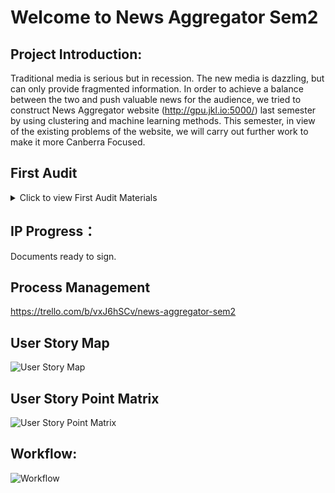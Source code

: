 # Welcome to News Aggregator Sem2
## Project Introduction:

Traditional media is serious but in recession. The new media is dazzling, but can only provide fragmented information. In order to achieve a balance between the two and push valuable news for the audience, we tried to construct News Aggregator website (http://gpu.jkl.io:5000/) last semester by using clustering and machine learning methods. This semester, in view of the existing problems of the website, we will carry out further work to make it more Canberra Focused.

## First Audit
<details>
===
  <summary> Click to view First Audit Materials</font></summary>

#### [Audit Slides](https://github.com/GeoZam/NewsAggregatorSem2/blob/master/Documents/Audit1/audit1.pdf) 

#### [Statement of Work](https://github.com/GeoZam/NewsAggregatorSem2/blob/master/Documents/Audit1/SOW_Unsigned.pdf)

#### [Requirements](https://github.com/GeoZam/NewsAggregatorSem2/blob/master/Documents/Audit1/Requirement.md)

#### [Decision Making](https://github.com/GeoZam/NewsAggregatorSem2/blob/master/Documents/Audit1/Decision%20Making.md)

#### [Teamwork](https://github.com/GeoZam/NewsAggregatorSem2/blob/master/Documents/Audit1/Teamwork.md)

#### [Communication](https://github.com/GeoZam/NewsAggregatorSem2/blob/master/Documents/Audit1/Communication.md)

#### [Feedback](https://github.com/GeoZam/NewsAggregatorSem2/blob/master/Documents/Audit1/Feedback.md)

[Tools](https://github.com/GeoZam/NewsAggregatorSem2/blob/master/Documents/Audit1/Tools.md)

[Reources, Costs, Risks](https://github.com/GeoZam/NewsAggregatorSem2/blob/master/Documents/Audit1/Resources_Costs_Risks.md)

[Schedule](https://github.com/GeoZam/NewsAggregatorSem2/blob/master/Documents/Audit1/schedule.png)

[Current Burndown Chart (till week2)](https://github.com/GeoZam/NewsAggregatorSem2/blob/master/Documents/Audit1/Burndown.png)

[Current Gantt Chart (till week2)](https://github.com/GeoZam/NewsAggregatorSem2/blob/master/Documents/Audit1/Gantt.png)

</details>








## IP Progress：

Documents ready to sign.

## Process Management

https://trello.com/b/vxJ6hSCv/news-aggregator-sem2

## User Story Map
![User Story Map](https://github.com/GeoZam/NewsAggregatorSem2/blob/master/Documents/Audit1/User%20Story%20Map.png)

## User Story Point Matrix
![User Story Point Matrix](https://github.com/GeoZam/NewsAggregatorSem2/blob/master/Documents/Audit1/User%20Story%20Point%20Matrix.png)

## Workflow:

![Workflow](https://github.com/GeoZam/NewsAggregatorSem2/blob/master/Documents/Audit1/Workflow.png)

